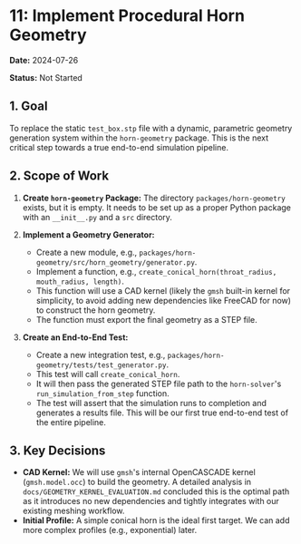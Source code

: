 # 11: Implement Procedural Horn Geometry

**Date:** 2024-07-26

**Status:** Not Started

## 1. Goal

To replace the static `test_box.stp` file with a dynamic, parametric geometry generation system within the `horn-geometry` package. This is the next critical step towards a true end-to-end simulation pipeline.

## 2. Scope of Work

1.  **Create `horn-geometry` Package:** The directory `packages/horn-geometry` exists, but it is empty. It needs to be set up as a proper Python package with an `__init__.py` and a `src` directory.

2.  **Implement a Geometry Generator:**
    -   Create a new module, e.g., `packages/horn-geometry/src/horn_geometry/generator.py`.
    -   Implement a function, e.g., `create_conical_horn(throat_radius, mouth_radius, length)`.
    -   This function will use a CAD kernel (likely the `gmsh` built-in kernel for simplicity, to avoid adding new dependencies like FreeCAD for now) to construct the horn geometry.
    -   The function must export the final geometry as a STEP file.

3.  **Create an End-to-End Test:**
    -   Create a new integration test, e.g., `packages/horn-geometry/tests/test_generator.py`.
    -   This test will call `create_conical_horn`.
    -   It will then pass the generated STEP file path to the `horn-solver`'s `run_simulation_from_step` function.
    -   The test will assert that the simulation runs to completion and generates a results file. This will be our first true end-to-end test of the entire pipeline.

## 3. Key Decisions

-   **CAD Kernel:** We will use `gmsh`'s internal OpenCASCADE kernel (`gmsh.model.occ`) to build the geometry. A detailed analysis in `docs/GEOMETRY_KERNEL_EVALUATION.md` concluded this is the optimal path as it introduces no new dependencies and tightly integrates with our existing meshing workflow.
-   **Initial Profile:** A simple conical horn is the ideal first target. We can add more complex profiles (e.g., exponential) later. 